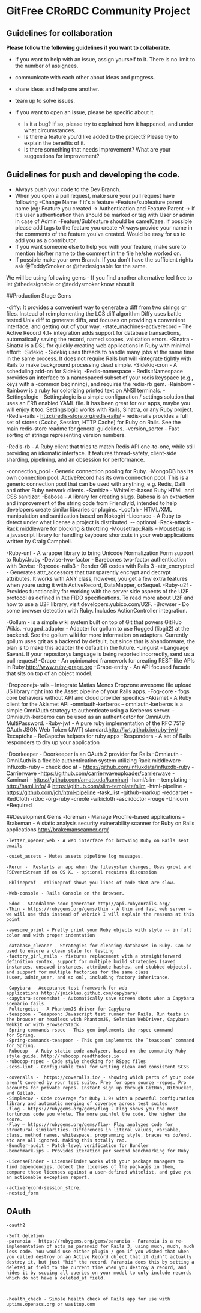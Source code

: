 # GitFree CRoRDC Community Project


## Guidelines for collaboration
**Please follow the following guidelines if you want to collaborate.**
- If you want to help with an issue, assign yourself to it. There is no limit to the number of assignees. 
- communicate with each other about ideas and progress.
- share ideas and help one another.
- team up to solve issues.

- If you want to open an issue, please be specific about it.
  - Is it a bug? If so, please try to explained how it happened, and under what circumstances.
  - Is there a feature you'd like added to the project? Please try to explain the benefits of it.
  - Is there something that needs improvement? What are your suggestions for improvement?

## Guidelines for push and developing the code. 
 - Always push your code to the Dev Branch.
 - When you open a pull request, make sure your pull request have following
   -Change Name if it's a feature
   -Feature/subfeature parent name (eg: Feature you created -> Authentication and Feature Parent -> If it's user authentication then should be marked or tag with User or admin in case of Admin
   -Feature/Subfeature should be camelCase. If possible please add tags to the feature you create
   -Always provide your name in the comments of the feature you've created. Would be easy for us to add you as a contributor.
  - If you want someone else to help you with your feature, make sure to mention his/her name to the comment in the file he/she worked on. 
  - If possible make your own Branch. If you don't have the sufficient rights ask @TeddySmoker or @thedesignable for the same. 

We will be using following gems - If you find another alternative feel free to let @thedesignable or @teddysmoker know about it

##Production Stage Gems

  -diffy:  It provides a convenient way to generate a diff from two strings or files. Instead of reimplementing the LCS diff algorithm Diffy uses battle tested Unix diff to generate diffs, and focuses on providing a convenient interface, and getting out of your way.
  -state_machines-activerecord - The Active Record 4.1+ integration adds support for database transactions, automatically saving the record, named scopes, validation errors.
  -Sinatra - Sinatra is a DSL for quickly creating web applications in Ruby with minimal effort:
  -Sidekiq - Sidekiq uses threads to handle many jobs at the same time in the same process. It does not require Rails but will -integrate tightly with Rails to make background processing dead simple.
  -Sidekiq-cron - A scheduling add-on for Sidekiq.
  -Redis-namespace - Redis::Namespace provides an interface to a namespaced subset of your redis keyspace (e.g., keys with a -common beginning), and requires the redis-rb gem.
  -Rainbow - Rainbow is a ruby for colorizing printed text on ANSI terminals.
  -Settingslogic - Settingslogic is a simple configuration / settings solution that uses an ERB enabled YAML file. It has been great for our apps, maybe you will enjoy it too. Settingslogic works with Rails, Sinatra, or any Ruby project.
  -Redis-rails - http://redis-store.org/redis-rails/ -  redis-rails provides a full set of stores (*Cache*, Session, HTTP Cache) for Ruby on Rails. See the main redis-store readme for general guidelines.
  -version_sorter  - Fast sorting of strings representing version numbers.

  -Redis-rb - A Ruby client that tries to match Redis API one-to-one, while still providing an idiomatic interface. It features thread-safety, client-side sharding, pipelining, and an obsession for performance.

  -connection_pool - Generic connection pooling for Ruby.
  -MongoDB has its own connection pool. ActiveRecord has its own connection pool. This is a generic connection pool that can be used with anything, e.g. Redis, Dalli and other Ruby network clients.
  -Sanitize -  Whitelist-based Ruby HTML and CSS sanitizer.
  -Babosa - A library for creating slugs. Babosa is an extraction and improvement of the string code from FriendlyId, intended to help developers create similar libraries or plugins.
  -Loofah - HTML/XML manipulation and sanitization based on Nokogiri
  -Licensee - A Ruby to detect under what license a project is distributed. -- optional
  -Rack-attack - Rack middleware for blocking & throttling
  -Mousetrap::Rails – Mousetrap is a javascript library for handling keyboard shortcuts in your web applications written by Craig Campbell.

  -Ruby-unf - A wrapper library to bring Unicode Normalization Form support to Ruby/Jruby
  -Devise-two-factor - Barebones two-factor authentication with Devise
  -Rqrcode-rails3 - Render QR codes with Rails 3
  -attr_encrypted -  Generates attr_accessors that transparently encrypt and decrypt attributes. It works with ANY class, however, you get a few extra features when youre using it with ActiveRecord, DataMapper, orSequel.
  -Ruby-u2f - Provides functionality for working with the server side aspects of the U2F protocol as defined in the FIDO specifications. To read more about U2F and how to use a U2F library, visit developers.yubico.com/U2F.
  -Browser - Do some browser detection with Ruby. Includes ActionController integration.

  -Gollum - is a simple wiki system built on top of Git that powers GitHub Wikis.
  -rugged_adapter - Adapter for gollum to use Rugged (libgit2) at the backend. See the gollum wiki for more information on adapters. Currently gollum uses grit as a backend by default, but since that is abandonware, the plan is to make this adapter the default in the future.
  -Linguist - Language Savant. If your repositorys language is being reported incorrectly, send us a pull request!
  -Grape - An opinionated framework for creating REST-like APIs in Ruby.http://www.ruby-grape.org
  -Grape-entity - An API focused facade that sits on top of an object model.

  -Dropzonejs-rails – Integrate Matias Menos Dropzone awesome file upload JS library right into the Asset pipeline of your Rails apps.
  -Fog-core - fogs core behaviors without API and cloud provider specifics 
  -Akismet - A Ruby client for the Akismet API
  -omniauth-kerberos – omniauth-kerberos is a simple OmniAuth strategy to authenticate using a Kerberos server. -Omniauth-kerberos can be used as an authenticator for OmniAuth MultiPassword.
  -Ruby-jwt - A pure ruby implementation of the RFC 7519 OAuth JSON Web Token (JWT) standard.http://jwt.github.io/ruby-jwt/
  -Recaptcha - ReCaptcha helpers for ruby apps
  -Responders - A set of Rails responders to dry up your application

  -Doorkeeper -  Doorkeeper is an OAuth 2 provider for Rails
  -Omniauth - OmniAuth is a flexible authentication system utilizing Rack middleware
  -Influxdb-ruby – check doc at - https://github.com/influxdata/influxdb-ruby
  -Carrierwave -https://github.com/carrierwaveuploader/carrierwave
  -Kaminari - https://github.com/amatsuda/kaminari
  -haml/slim – templating - http://haml.info/ & https://github.com/slim-template/slim 
  -html-pipeline -https://github.com/jch/html-pipeline
  -task_list
  -github-markup
  -redcarpet
  -RedCloth
  -rdoc
  -org-ruby
  -creole
  -wikicloth
  -asciidoctor
  -rouge
  -Unicorn *Required

##Development Gems
    -foreman  - Manage Procfile-based applications
    -Brakeman - A static analysis security vulnerability scanner for Ruby on Rails applications http://brakemanscanner.org/

    -letter_opener_web - A web interface for browsing Ruby on Rails sent emails

    -quiet_assets - Mutes assets pipeline log messages.

    -Rerun -  Restarts an app when the filesystem changes. Uses growl and FSEventStream if on OS X. - optional requires discussion

    -Rblineprof - rblineprof shows you lines of code that are slow.

    -Web-console - Rails Console on the Browser.

    -Sdoc - Standalone sdoc generator http://api.rubyonrails.org/
    -Thin - https://rubygems.org/gems/thin - A thin and fast web server – we will use this instead of webrick I will explain the reasons at this point

    -awesome_print - Pretty print your Ruby objects with style -- in full color and with proper indentation 

    -database_cleaner - Strategies for cleaning databases in Ruby. Can be used to ensure a clean state for testing
    -factory_girl_rails - fixtures replacement with a straightforward definition syntax, support for multiple build strategies (saved instances, unsaved instances, attribute hashes, and stubbed objects), and support for multiple factories for the same class (user, admin_user, and so on), including factory inheritance.

    -Capybara - Acceptance test framework for web applications http://jnicklas.github.com/capybara/
    -capybara-screenshot - Automatically save screen shots when a Capybara scenario fails
    -Poltergeist - A PhantomJS driver for Capybara
    -teaspoon - Teaspoon: Javascript test runner for Rails. Run tests in the browser or headless with PhantomJS, Selenium WebDriver, Capybara Webkit or with BrowserStack.
    -Spring-commands-rspec - This gem implements the rspec command for Spring.
    -Spring-commands-teaspoon - This gem implements the `teaspoon` command for Spring.
    -Rubocop - A Ruby static code analyzer, based on the community Ruby style guide. http://rubocop.readthedocs.io
    -rubocop-rspec - Code style checking for RSpec files
    -scss-lint - Configurable tool for writing clean and consistent SCSS

    -coveralls -  https://coveralls.io/ - showing which parts of your code aren’t covered by your test suite. Free for open source -repos. Pro accounts for private repos. Instant sign up through GitHub, Bitbucket, and Gitlab.
    -Simplecov - Code coverage for Ruby 1.9+ with a powerful configuration library and automatic merging of coverage across test suites
    -flog - https://rubygems.org/gems/flog - Flog shows you the most torturous code you wrote. The more painful the code, the higher the score.
    -Flay – https://rubygems.org/gems/flay- Flay analyzes code for structural similarities. Differences in literal values, variable, class, method names, whitespace, programming style, braces vs do/end, etc are all ignored. Making this totally rad.
    -Bundler-audit - Patch-level verification for Bundler
    -benchmark-ips - Provides iteration per second benchmarking for Ruby

    -LicenseFinder - LicenseFinder works with your package managers to find dependencies, detect the licenses of the packages in them, compare those licenses against a user-defined whitelist, and give you an actionable exception report.

    -activerecord-session_store,
    -nested_form

## OAuth
    -oauth2

    -Soft deletion
    -paranoia - https://rubygems.org/gems/paranoia - Paranoia is a re-implementation of acts_as_paranoid for Rails 3, using much, much, much less code. You would use either plugin / gem if you wished that when you called destroy on an Active Record object that it didn't actually destroy it, but just "hid" the record. Paranoia does this by setting a deleted_at field to the current time when you destroy a record, and hides it by scoping all queries on your model to only include records which do not have a deleted_at field.



    -health_check - Simple health check of Rails app for use with uptime.openacs.org or wasitup.com





